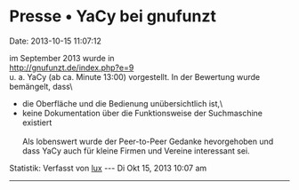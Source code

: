 Presse • YaCy bei gnufunzt
==========================

Date: 2013-10-15 11:07:12

im September 2013 wurde in\
<http://gnufunzt.de/index.php?e=9>\
u. a. YaCy (ab ca. Minute 13:00) vorgestellt. In der Bewertung wurde
bemängelt, dass\
- die Oberfläche und die Bedienung unübersichtlich ist,\
- keine Dokumentation über die Funktionsweise der Suchmaschine
existiert\
\
Als lobenswert wurde der Peer-to-Peer Gedanke hevorgehoben und dass YaCy
auch für kleine Firmen und Vereine interessant sei.

Statistik: Verfasst von
[lux](http://forum.yacy-websuche.de/memberlist.php?mode=viewprofile&u=8916)
--- Di Okt 15, 2013 10:07 am

------------------------------------------------------------------------
